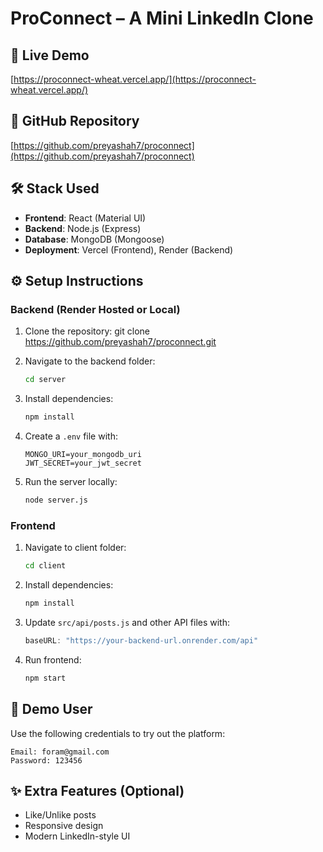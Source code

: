 # ProConnect – A Mini LinkedIn Clone

## 🚀 Live Demo
[https://proconnect-wheat.vercel.app/](https://proconnect-wheat.vercel.app/)

## 📂 GitHub Repository
[https://github.com/preyashah7/proconnect](https://github.com/preyashah7/proconnect)

## 🛠 Stack Used
- **Frontend**: React (Material UI)
- **Backend**: Node.js (Express)
- **Database**: MongoDB (Mongoose)
- **Deployment**: Vercel (Frontend), Render (Backend)

## ⚙️ Setup Instructions

### Backend (Render Hosted or Local)
1. Clone the repository:
   git clone https://github.com/preyashah7/proconnect.git

2. Navigate to the backend folder:

   ```bash
   cd server
   ```
3. Install dependencies:

   ```bash
   npm install
   ```
4. Create a `.env` file with:

   ```
   MONGO_URI=your_mongodb_uri
   JWT_SECRET=your_jwt_secret
   ```
5. Run the server locally:

   ```bash
   node server.js
   ```

### Frontend

1. Navigate to client folder:

   ```bash
   cd client
   ```
2. Install dependencies:

   ```bash
   npm install
   ```
3. Update `src/api/posts.js` and other API files with:

   ```js
   baseURL: "https://your-backend-url.onrender.com/api"
   ```
4. Run frontend:

   ```bash
   npm start
   ```

## 👤 Demo User

Use the following credentials to try out the platform:

```
Email: foram@gmail.com  
Password: 123456
```

## ✨ Extra Features (Optional)

* Like/Unlike posts
* Responsive design
* Modern LinkedIn-style UI





